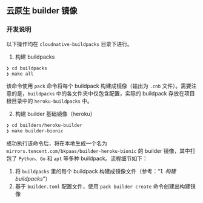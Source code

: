 ## 云原生 builder 镜像

### 开发说明

以下操作均在 `cloudnative-buildpacks` 目录下进行。

1. 构建 buildpacks

```bash
❯ cd buildpacks
❯ make all
```

该命令使用 `pack` 命令将每个 buildpack 构建成镜像（输出为 `.cnb` 文件）。需要注意的是，`buildpacks` 中的各文件夹中仅包含配置，实际的 buildpack 存放在项目根目录中的 `heroku-buildpacks` 中。

2. 构建 builder 基础镜像（heroku）

```bash
❯ cd builders/heroku-builder
❯ make builder-bionic
```

成功执行该命令后，将在本地生成一个名为 `mirrors.tencent.com/bkpaas/builder-heroku-bionic` 的 builder 镜像，其中打包了 `Python`、`Go` 和 `apt` 等多种 buildpack。流程细节如下：

1. 将 `buildpacks` 里的每个 buildpack 构建成镜像文件（参考：“*1. 构建 buildpacks*”）
2. 基于 `builder.toml` 配置文件，使用 `pack builder create` 命令创建出构建镜像

